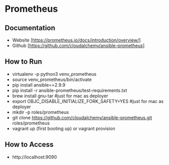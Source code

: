 # Prometheus

## Documentation
- Website [https://prometheus.io/docs/introduction/overview/]
- Github [https://github.com/cloudalchemy/ansible-prometheus]

## How to Run
- virtualenv -p python3 venv_prometheus
- source venv_prometheus/bin/activate
- pip install ansible==2.9.9
- pip install -r ansible-prometheus/test-requirements.txt
- brew install gnu-tar #just for mac as deployer
- export OBJC_DISABLE_INITIALIZE_FORK_SAFETY=YES #just for mac as deployer
- mkdir -p roles/prometheus
- git clone https://github.com/cloudalchemy/ansible-prometheus.git roles/prometheus
- vagrant up (first booting up) or vagrant provision

## How to Access
- http://localhost:9090

